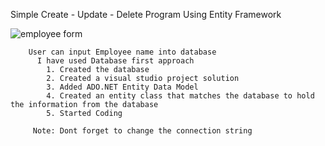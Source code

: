 Simple Create - Update - Delete Program
      Using Entity Framework
      
    
![employee form](https://user-images.githubusercontent.com/47067649/53132859-ff039e00-3525-11e9-8dd7-0a94525eef15.png)

      
        User can input Employee name into database
          I have used Database first approach
            1. Created the database
            2. Created a visual studio project solution
            3. Added ADO.NET Entity Data Model
            4. Created an entity class that matches the database to hold the information from the database
            5. Started Coding
            
         Note: Dont forget to change the connection string
